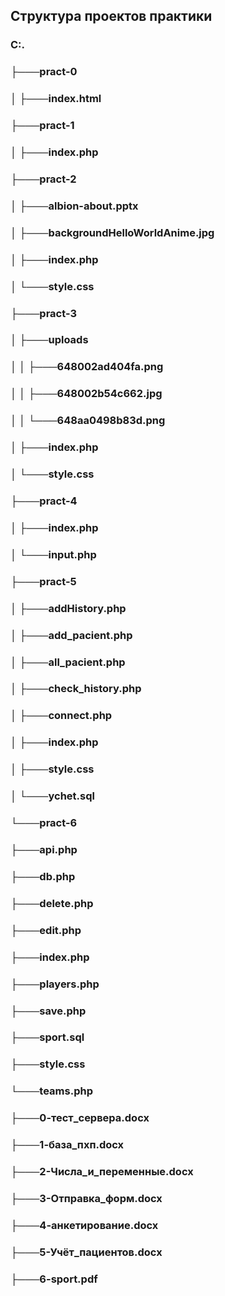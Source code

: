 ## Структура проектов практики
### C:.
### ├───pract-0
### │   ├───index.html
### ├───pract-1
### │   ├───index.php
### ├───pract-2
### │   ├───albion-about.pptx
### │   ├───backgroundHelloWorldAnime.jpg
### │   ├───index.php
### │   └───style.css
### ├───pract-3
### │   ├───uploads
### │   │   ├───648002ad404fa.png
### │   │   ├───648002b54c662.jpg
### │   │   └───648aa0498b83d.png
### │   ├───index.php
### │   └───style.css
### ├───pract-4
### │   ├───index.php
### │   └───input.php
### ├───pract-5
### │   ├───addHistory.php
### │   ├───add_pacient.php
### │   ├───all_pacient.php
### │   ├───check_history.php
### │   ├───connect.php
### │   ├───index.php
### │   ├───style.css
### │   └───ychet.sql
### └───pract-6
### ├───api.php
### ├───db.php
### ├───delete.php
### ├───edit.php
### ├───index.php
### ├───players.php
### ├───save.php
### ├───sport.sql
### ├───style.css
### └───teams.php
### ├───0-тест_сервера.docx
### ├───1-база_пхп.docx
### ├───2-Числа_и_переменные.docx
### ├───3-Отправка_форм.docx
### ├───4-анкетирование.docx
### ├───5-Учёт_пациентов.docx
### ├───6-sport.pdf

